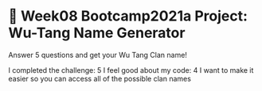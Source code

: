 # 🎤 Week08 Bootcamp2021a Project: Wu-Tang Name Generator

Answer 5 questions and get your Wu Tang Clan name!


I completed the challenge: 5
I feel good about my code: 4
I want to make it easier so you can access all of the possible clan names 
